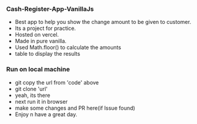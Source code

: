 ### Cash-Register-App-VanillaJs
- Best app to help you show the change amount to be given to customer.
- Its a project for practice.
- Hosted on vercel.
- Made in pure vanilla.
- Used Math.floor() to calculate the amounts
- table to display the results
### Run on local machine
- git copy the url from 'code' above
- git clone 'url'
- yeah, its there
- next run it in browser
- make some changes and PR here(if Issue found)
- Enjoy n have a great day.
